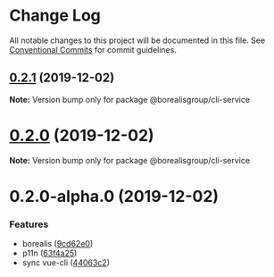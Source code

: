 # Change Log

All notable changes to this project will be documented in this file.
See [Conventional Commits](https://conventionalcommits.org) for commit guidelines.

## [0.2.1](https://github.com/borealisgroup/borealis/tree/master/packages/@borealisgroup/cli-service/compare/@borealisgroup/cli-service@0.2.0...@borealisgroup/cli-service@0.2.1) (2019-12-02)

**Note:** Version bump only for package @borealisgroup/cli-service





# [0.2.0](https://github.com/borealisgroup/borealis/tree/master/packages/@borealisgroup/cli-service/compare/@borealisgroup/cli-service@0.2.0-alpha.0...@borealisgroup/cli-service@0.2.0) (2019-12-02)

**Note:** Version bump only for package @borealisgroup/cli-service





# 0.2.0-alpha.0 (2019-12-02)


### Features

* borealis ([9cd62e0](https://github.com/borealisgroup/borealis/tree/master/packages/@borealisgroup/cli-service/commit/9cd62e08da44be893507f69f85e3763609e2139f))
* p11n ([63f4a25](https://github.com/borealisgroup/borealis/tree/master/packages/@borealisgroup/cli-service/commit/63f4a25f6944e9b5f8e5ff706df8f0802464d006))
* sync vue-cli ([44063c2](https://github.com/borealisgroup/borealis/tree/master/packages/@borealisgroup/cli-service/commit/44063c244bca32cca6a224e93467d92c7ee7b67b))
